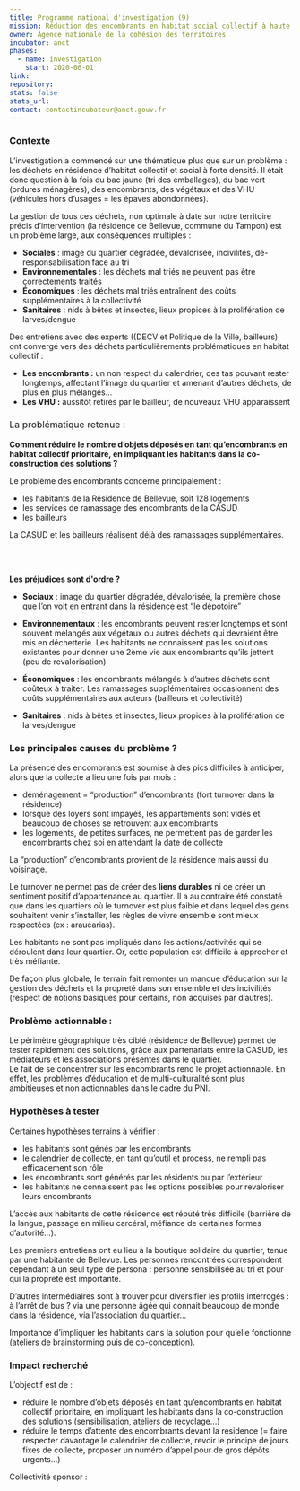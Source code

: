 ```yaml
---
title: Programme national d'investigation (9)
mission: Réduction des encombrants en habitat social collectif à haute densité
owner: Agence nationale de la cohésion des territoires
incubator: anct
phases:
  - name: investigation
    start: 2020-06-01
link: 
repository: 
stats: false
stats_url: 
contact: contactincubateur@anct.gouv.fr
---
```

<h3><strong>Contexte </strong></h3>
<p><span style="font-weight: 400;">L’investigation a commencé sur une thématique plus que sur un problème : les déchets en résidence d’habitat collectif et social à forte densité. Il était donc question à la fois du bac jaune (tri des emballages), du bac vert (ordures ménagères), des encombrants, des végétaux et des VHU (véhicules hors d’usages = les épaves abondonnées).</span></p>
<p><span style="font-weight: 400;">La gestion de tous ces déchets, non optimale à date sur notre territoire précis d’intervention (la résidence de Bellevue, commune du Tampon) est un problème large, aux conséquences multiples :</span></p>
<ul>
<li style="font-weight: 400;" aria-level="1"><strong>Sociales</strong><span style="font-weight: 400;"> : image du quartier dégradée, dévalorisée, incivilités, dé-responsabilisation face au tri</span></li>
<li style="font-weight: 400;" aria-level="1"><strong>Environnementales</strong><span style="font-weight: 400;"> : les déchets mal triés ne peuvent pas être correctements traités</span></li>
<li style="font-weight: 400;" aria-level="1"><strong>Économiques</strong><span style="font-weight: 400;"> : les déchets mal triés entraînent des coûts supplémentaires à la collectivité</span></li>
<li style="font-weight: 400;" aria-level="1"><strong>Sanitaires</strong><span style="font-weight: 400;"> : nids à bêtes et insectes, lieux propices à la prolifération de larves/dengue</span></li>
</ul>
<p><span style="font-weight: 400;">Des entretiens avec des experts ((DECV et Politique de la Ville, bailleurs) ont convergé vers des déchets particulièrements problématiques en habitat collectif :</span></p>
<ul>
<li style="font-weight: 400;" aria-level="1"><strong>Les encombrants :</strong><span style="font-weight: 400;"> un non respect du calendrier, des tas pouvant rester longtemps, affectant l’image du quartier et amenant d’autres déchets, de plus en plus mélangés... </span></li>
<li style="font-weight: 400;" aria-level="1"><strong>Les VHU :</strong><span style="font-weight: 400;"> aussitôt retirés par le bailleur, de nouveaux VHU apparaissent</span></li>
</ul>
<h3><span style="font-weight: 400;">La problématique retenue : </span></h3>
<p><strong>Comment réduire le nombre d’objets déposés en tant qu’encombrants en habitat collectif prioritaire, en impliquant les habitants dans la co-construction des solutions ?</strong></p>
<p><span style="font-weight: 400;">Le problème des encombrants concerne principalement :</span></p>
<ul>
<li style="font-weight: 400;" aria-level="1"><span style="font-weight: 400;"><span style="font-weight: 400;">les habitants de la Résidence de Bellevue, soit 128 logements</span></span></li>
<li style="font-weight: 400;" aria-level="1"><span style="font-weight: 400;">les services de ramassage des encombrants de la CASUD</span></li>
<li style="font-weight: 400;" aria-level="1"><span style="font-weight: 400;">les bailleurs</span></li>
</ul>
<p><span style="font-weight: 400;">La CASUD et les bailleurs réalisent déjà des ramassages supplémentaires.  </span></p>
<p><br /><br /></p>
<p><strong>Les préjudices sont d'ordre ?</strong></p>
<ul>
<li style="font-weight: 400;" aria-level="1"><strong>Sociaux</strong><span style="font-weight: 400;"> : image du quartier dégradée, dévalorisée, la première chose que l’on voit en entrant dans la résidence est “le dépotoire”</span></li>
</ul>
<ul>
<li style="font-weight: 400;" aria-level="1"><strong>Environnementaux</strong><span style="font-weight: 400;"> : les encombrants peuvent rester longtemps et sont souvent mélangés aux végétaux ou autres déchets qui devraient être mis en déchetterie. Les habitants ne connaissent pas les solutions existantes pour donner une 2ème vie aux encombrants qu’ils jettent (peu de revalorisation)</span></li>
</ul>
<ul>
<li style="font-weight: 400;" aria-level="1"><strong>Économiques</strong><span style="font-weight: 400;"> : les encombrants mélangés à d’autres déchets sont coûteux à traiter. Les ramassages supplémentaires occasionnent des coûts supplémentaires aux acteurs (bailleurs et collectivité)</span></li>
</ul>
<ul>
<li style="font-weight: 400;" aria-level="1"><strong>Sanitaires</strong><span style="font-weight: 400;"> : nids à bêtes et insectes, lieux propices à la prolifération de larves/dengue</span></li>
</ul>
<h3><strong>Les principales causes du problème ?</strong></h3>
<p><span style="font-weight: 400;">La présence des encombrants est soumise à des pics difficiles à anticiper, alors que la collecte a lieu une fois par mois :</span></p>
<ul>
<li style="font-weight: 400;" aria-level="1"><span style="font-weight: 400;">déménagement = “production” d’encombrants (fort turnover dans la résidence)</span></li>
<li style="font-weight: 400;" aria-level="1"><span style="font-weight: 400;">lorsque des loyers sont impayés, les appartements sont vidés et beaucoup de choses se retrouvent aux encombrants</span></li>
<li style="font-weight: 400;" aria-level="1"><span style="font-weight: 400;">les logements, de petites surfaces, ne permettent pas de garder les encombrants chez soi en attendant la date de collecte</span></li>
</ul>
<p><span style="font-weight: 400;">La “production” d’encombrants provient de la résidence mais aussi du voisinage.</span></p>
<p><span style="font-weight: 400;">Le turnover ne permet pas de créer des </span><strong>liens durables</strong><span style="font-weight: 400;"> ni de créer un sentiment positif d’appartenance au quartier. Il a au contraire été constaté que dans les quartiers où le turnover est plus faible et dans lequel des gens souhaitent venir s’installer, les règles de vivre ensemble sont mieux respectées (ex : araucarias).</span></p>
<p><span style="font-weight: 400;">Les habitants ne sont pas</span><strong> </strong><span style="font-weight: 400;">impliqués dans les actions/activités qui se déroulent dans leur quartier. Or, cette population est difficile à approcher et très méfiante.</span></p>
<p><span style="font-weight: 400;">De façon plus globale, le terrain fait remonter un manque d’éducation sur la gestion des déchets et la propreté dans son ensemble et des incivilités (respect de notions basiques pour certains, non acquises par d’autres).</span></p>
<h3><strong>Problème actionnable :</strong></h3>
<p><span style="font-weight: 400;">Le périmètre géographique très ciblé (résidence de Bellevue) permet de tester rapidement des solutions, grâce aux partenariats entre la CASUD, les médiateurs et les associations présentes dans le quartier.</span><span style="font-weight: 400;"><br /></span><span style="font-weight: 400;">Le fait de se concentrer sur les encombrants rend le projet actionnable. En effet, les problèmes d’éducation et de multi-culturalité sont plus ambitieuses et non actionnables dans le cadre du PNI.</span></p>
<h3><strong>Hypothèses à tester </strong></h3>
<p><span style="font-weight: 400;">Certaines hypothèses terrains à vérifier : </span></p>
<ul>
<li style="font-weight: 400;" aria-level="1"><span style="font-weight: 400;">les habitants sont génés par les encombrants</span></li>
<li style="font-weight: 400;" aria-level="1"><span style="font-weight: 400;">le calendrier de collecte, en tant qu’outil et process, ne rempli pas efficacement son rôle</span></li>
<li style="font-weight: 400;" aria-level="1"><span style="font-weight: 400;">les encombrants sont générés par les résidents ou par l’extérieur</span></li>
<li style="font-weight: 400;" aria-level="1"><span style="font-weight: 400;">les habitants ne connaissent pas les options possibles pour revaloriser leurs encombrants</span></li>
</ul>
<p><span style="font-weight: 400;">L’accès aux habitants de cette résidence est réputé très difficile (barrière de la langue, passage en milieu carcéral, méfiance de certaines formes d’autorité…).</span></p>
<p><span style="font-weight: 400;">Les premiers entretiens ont eu lieu à la boutique solidaire du quartier, tenue par une habitante de Bellevue. Les personnes rencontrées correspondent cependant à un seul type de persona : personne sensibilisée au tri et pour qui la propreté est importante. </span></p>
<p><span style="font-weight: 400;">D’autres intermédiaires sont à trouver pour diversifier les profils interrogés : à l’arrêt de bus ? via une personne âgée qui connait beaucoup de monde dans la résidence, via l’association du quartier…</span></p>
<p><span style="font-weight: 400;">Importance d’impliquer les habitants dans la solution pour qu’elle fonctionne (ateliers de brainstorming puis de co-conception).</span></p>
<h3><strong>Impact recherché</strong></h3>
<p><span style="font-weight: 400;">L’objectif est de :</span></p>
<ul>
<li style="font-weight: 400;" aria-level="1"><span style="font-weight: 400;">réduire le nombre d’objets déposés en tant qu’encombrants en habitat collectif prioritaire, en impliquant les habitants dans la co-construction des solutions (sensibilisation, ateliers de recyclage…)</span></li>
<li style="font-weight: 400;" aria-level="1"><span style="font-weight: 400;">réduire le temps d’attente des encombrants devant la résidence (= faire respecter davantage le calendrier de collecte, revoir le principe de jours fixes de collecte, proposer un numéro d’appel pour de gros dépôts urgents...)</span></li>
</ul>
Collectivité sponsor : 

